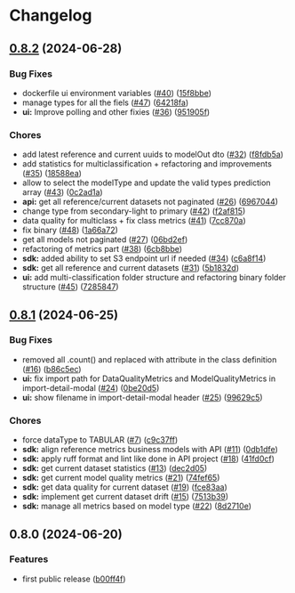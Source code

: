 # Changelog

## [0.8.2](https://github.com/radicalbit/radicalbit-ai-monitoring/compare/v0.8.1...v0.8.2) (2024-06-28)

### Bug Fixes

* dockerfile ui environment variables ([#40](https://github.com/radicalbit/radicalbit-ai-monitoring/issues/40)) ([15f8bbe](https://github.com/radicalbit/radicalbit-ai-monitoring/commit/15f8bbe157a0d2ffe77ebdf1f6cc4075fe473da3))
* manage types for all the fiels ([#47](https://github.com/radicalbit/radicalbit-ai-monitoring/issues/47)) ([64218fa](https://github.com/radicalbit/radicalbit-ai-monitoring/commit/64218fa618d626b5ed2acbc9b6a695c969203a65))
* **ui:** Improve polling and other fixies ([#36](https://github.com/radicalbit/radicalbit-ai-monitoring/issues/36)) ([951905f](https://github.com/radicalbit/radicalbit-ai-monitoring/commit/951905fe008651f9afa6f57eeb5462470d764cff))

### Chores

* add latest reference and current uuids to modelOut dto ([#32](https://github.com/radicalbit/radicalbit-ai-monitoring/issues/32)) ([f8fdb5a](https://github.com/radicalbit/radicalbit-ai-monitoring/commit/f8fdb5afcd94ffbf2e2e83d46d9f10b7403b352e))
* add statistics for multiclassification + refactoring and improvements ([#35](https://github.com/radicalbit/radicalbit-ai-monitoring/issues/35)) ([18588ea](https://github.com/radicalbit/radicalbit-ai-monitoring/commit/18588eab6894275c2e29e20a9ea7d5b74b34d142))
* allow to select the modelType and update the valid types prediction array ([#43](https://github.com/radicalbit/radicalbit-ai-monitoring/issues/43)) ([0c2ad1a](https://github.com/radicalbit/radicalbit-ai-monitoring/commit/0c2ad1ae860a17290f0c96c18b132e1cf977a61c))
* **api:** get all reference/current datasets not paginated ([#26](https://github.com/radicalbit/radicalbit-ai-monitoring/issues/26)) ([6967044](https://github.com/radicalbit/radicalbit-ai-monitoring/commit/696704485683f081436818cf52aed117c1ec81d7))
* change type from secondary-light to primary ([#42](https://github.com/radicalbit/radicalbit-ai-monitoring/issues/42)) ([f2af815](https://github.com/radicalbit/radicalbit-ai-monitoring/commit/f2af8153c30cbd8491cd94414cddc8ab72d759b1))
* data quality for multiclass + fix class metrics ([#41](https://github.com/radicalbit/radicalbit-ai-monitoring/issues/41)) ([7cc870a](https://github.com/radicalbit/radicalbit-ai-monitoring/commit/7cc870ad0afad5581065128d91ee5241e7a71002))
* fix binary ([#48](https://github.com/radicalbit/radicalbit-ai-monitoring/issues/48)) ([1a66a72](https://github.com/radicalbit/radicalbit-ai-monitoring/commit/1a66a721e30e26526324b95e257ead5df24aa1cf))
* get all models not paginated ([#27](https://github.com/radicalbit/radicalbit-ai-monitoring/issues/27)) ([06bd2ef](https://github.com/radicalbit/radicalbit-ai-monitoring/commit/06bd2ef7cb63a362e8f9091fee439794cbdde8d0))
* refactoring of metrics part ([#38](https://github.com/radicalbit/radicalbit-ai-monitoring/issues/38)) ([6cb8bbe](https://github.com/radicalbit/radicalbit-ai-monitoring/commit/6cb8bbef4cbfcfa588c34fe4636d2d1c4b64934d))
* **sdk:** added ability to set S3 endpoint url if needed ([#34](https://github.com/radicalbit/radicalbit-ai-monitoring/issues/34)) ([c6a8f14](https://github.com/radicalbit/radicalbit-ai-monitoring/commit/c6a8f1406c928de70bb1192329d62a7dc3f784e6))
* **sdk:** get all reference and current datasets ([#31](https://github.com/radicalbit/radicalbit-ai-monitoring/issues/31)) ([5b1832d](https://github.com/radicalbit/radicalbit-ai-monitoring/commit/5b1832d1b7558cc94ae29d58f0a93cb62f0949bb))
* **ui:** add multi-classification folder structure and refactoring binary folder structure ([#45](https://github.com/radicalbit/radicalbit-ai-monitoring/issues/45)) ([7285847](https://github.com/radicalbit/radicalbit-ai-monitoring/commit/7285847458d5b292b1d15c463720a809b73d46b9))


## [0.8.1](https://github.com/radicalbit/radicalbit-ai-monitoring/compare/v0.8.0...v0.8.1) (2024-06-25)

### Bug Fixes

* removed all .count() and replaced with attribute in the class definition ([#16](https://github.com/radicalbit/radicalbit-ai-monitoring/issues/16)) ([b86c5ec](https://github.com/radicalbit/radicalbit-ai-monitoring/commit/b86c5ecd7ce1e828f3e32079ba96e7bf68abd510))
* **ui:** fix import path for DataQualityMetrics and ModelQualityMetrics in import-detail-modal ([#24](https://github.com/radicalbit/radicalbit-ai-monitoring/issues/24)) ([0be20d5](https://github.com/radicalbit/radicalbit-ai-monitoring/commit/0be20d579a4e29cea8c370018cf0b4fdc1cccd14))
* **ui:** show filename in import-detail-modal header ([#25](https://github.com/radicalbit/radicalbit-ai-monitoring/issues/25)) ([99629c5](https://github.com/radicalbit/radicalbit-ai-monitoring/commit/99629c5b28d55f82c431829a71133b0041599617))

### Chores

* force dataType to TABULAR ([#7](https://github.com/radicalbit/radicalbit-ai-monitoring/issues/7)) ([c9c37ff](https://github.com/radicalbit/radicalbit-ai-monitoring/commit/c9c37ff8a78f1dfbb72aee1b8831928cb66cc1dc))
* **sdk:** align reference metrics business models with API ([#11](https://github.com/radicalbit/radicalbit-ai-monitoring/issues/11)) ([0db1dfe](https://github.com/radicalbit/radicalbit-ai-monitoring/commit/0db1dfe365adb7a1973b6302359bc18c158bf720))
* **sdk:** apply ruff format and lint like done in API project ([#18](https://github.com/radicalbit/radicalbit-ai-monitoring/issues/18)) ([41fd0cf](https://github.com/radicalbit/radicalbit-ai-monitoring/commit/41fd0cf440ab09c51908dc060792063fcc093557))
* **sdk:** get current dataset statistics ([#13](https://github.com/radicalbit/radicalbit-ai-monitoring/issues/13)) ([dec2d05](https://github.com/radicalbit/radicalbit-ai-monitoring/commit/dec2d05c08a9249e5c6e2e39cad2b6212f05f115))
* **sdk:** get current model quality metrics ([#21](https://github.com/radicalbit/radicalbit-ai-monitoring/issues/21)) ([74fef65](https://github.com/radicalbit/radicalbit-ai-monitoring/commit/74fef65bc4a43a0a0f5a4b8d43693ad7dc02a8d0))
* **sdk:** get data quality for current dataset ([#19](https://github.com/radicalbit/radicalbit-ai-monitoring/issues/19)) ([fce83aa](https://github.com/radicalbit/radicalbit-ai-monitoring/commit/fce83aa76d9c5d3a99e1e6720dbd2bd4dc1a243a))
* **sdk:** implement get current dataset drift ([#15](https://github.com/radicalbit/radicalbit-ai-monitoring/issues/15)) ([7513b39](https://github.com/radicalbit/radicalbit-ai-monitoring/commit/7513b39aed144d6c14cf60aaeabdffae1fa8b3f0))
* **sdk:** manage all metrics based on model type ([#22](https://github.com/radicalbit/radicalbit-ai-monitoring/issues/22)) ([8d2710e](https://github.com/radicalbit/radicalbit-ai-monitoring/commit/8d2710ef8040ba65d46615eb971940bd2d05d94d))

## 0.8.0 (2024-06-20)

### Features

* first public release ([b00ff4f](https://github.com/radicalbit/radicalbit-ai-monitoring/commit/b00ff4f0de8fc07b0f55ab54b4b288c1f386378d))
